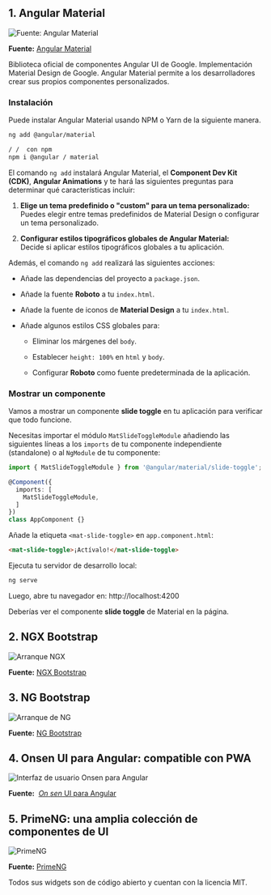 ## 1. Angular Material

![Fuente: Angular Material](https://www.syncfusion.com/blogs/wp-content/uploads/2022/05/Angular-UI-component-library.png)

**Fuente:** [Angular Material](https://v19.material.angular.dev)

Biblioteca oficial de componentes Angular UI de Google. 
Implementación Material Design de Google. 
Angular Material permite a los desarrolladores crear sus propios componentes personalizados.

### Instalación

Puede instalar Angular Material usando NPM o Yarn de la siguiente manera.
``` bash
ng add @angular/material

/ /  con npm
npm i @angular / material

```

El comando `ng add` instalará Angular Material, el **Component Dev Kit (CDK)**, **Angular Animations** y te hará las siguientes preguntas para determinar qué características incluir:

1. **Elige un tema predefinido o "custom" para un tema personalizado:**  
    Puedes elegir entre temas predefinidos de Material Design o configurar un tema personalizado.
    
2. **Configurar estilos tipográficos globales de Angular Material:**  
    Decide si aplicar estilos tipográficos globales a tu aplicación.
    

Además, el comando `ng add` realizará las siguientes acciones:

- Añade las dependencias del proyecto a `package.json`.
    
- Añade la fuente **Roboto** a tu `index.html`.
    
- Añade la fuente de iconos de **Material Design** a tu `index.html`.
    
- Añade algunos estilos CSS globales para:
    
    - Eliminar los márgenes del `body`.
        
    - Establecer `height: 100%` en `html` y `body`.
        
    - Configurar **Roboto** como fuente predeterminada de la aplicación.
        
### Mostrar un componente

Vamos a mostrar un componente **slide toggle** en tu aplicación para verificar que todo funcione.

Necesitas importar el módulo `MatSlideToggleModule` añadiendo las siguientes líneas a los `imports` de tu componente independiente (standalone) o al `NgModule` de tu componente:

``` ts
import { MatSlideToggleModule } from '@angular/material/slide-toggle';

@Component({
  imports: [
    MatSlideToggleModule,
  ]
})
class AppComponent {}
```

Añade la etiqueta `<mat-slide-toggle>` en `app.component.html`:
``` html
<mat-slide-toggle>¡Actívalo!</mat-slide-toggle>
```
Ejecuta tu servidor de desarrollo local:

``` sh
ng serve
```
Luego, abre tu navegador en: http://localhost:4200

Deberías ver el componente **slide toggle** de Material en la página.


## 2. NGX Bootstrap

![Arranque NGX](https://www.syncfusion.com/blogs/wp-content/uploads/2022/05/NGX-Bootstrap.png)

**Fuente:** [NGX Bootstrap](https://valor-software.com/ngx-bootstrap/)

## 3. NG Bootstrap

![Arranque de NG](https://www.syncfusion.com/blogs/wp-content/uploads/2022/05/NG-Bootstrap.png)

**Fuente:** [NG Bootstrap](https://ng-bootstrap.github.io/#/home)
## 4. Onsen UI para Angular: compatible con PWA

![Interfaz de usuario Onsen para Angular](https://www.syncfusion.com/blogs/wp-content/uploads/2022/05/Onsen-UI-for-Angular.png)

**Fuente:**  [_On_ _sen_ UI para Angular](https://onsen.io/angular2/)


## 5. PrimeNG: una amplia colección de componentes de UI

![PrimeNG](https://www.syncfusion.com/blogs/wp-content/uploads/2022/05/PrimeNG.png)

**Fuente:** [PrimeNG](https://primeng.org)

Todos sus widgets son de código abierto y cuentan con la licencia MIT. 


